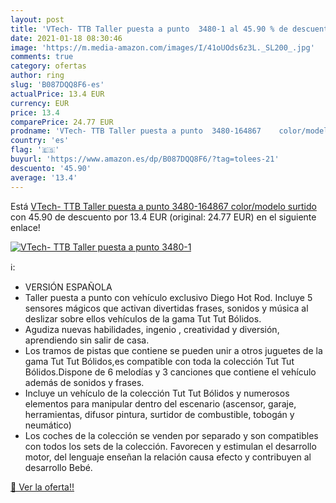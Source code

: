 ```yaml
---
layout: post
title: 'VTech- TTB Taller puesta a punto  3480-1 al 45.90 % de descuento'
date: 2021-01-18 08:30:46
image: 'https://m.media-amazon.com/images/I/41oUOds6z3L._SL200_.jpg'
comments: true
category: ofertas
author: ring
slug: 'B087DQQ8F6-es'
actualPrice: 13.4 EUR
currency: EUR
price: 13.4
comparePrice: 24.77 EUR
prodname: 'VTech- TTB Taller puesta a punto  3480-164867    color/modelo surtido'
country: 'es'
flag: '🇪🇸'
buyurl: 'https://www.amazon.es/dp/B087DQQ8F6/?tag=tolees-21'
descuento: '45.90'
average: '13.4'
---
```


Está [VTech- TTB Taller puesta a punto  3480-164867    color/modelo surtido](https://www.amazon.es/dp/B087DQQ8F6/?tag=tolees-21) con 45.90 de descuento por 13.4 EUR (original: 24.77 EUR) en el siguiente enlace!

[![VTech- TTB Taller puesta a punto  3480-1](https://m.media-amazon.com/images/I/41oUOds6z3L._SL200_.jpg)](https://www.amazon.es/dp/B087DQQ8F6/?tag=tolees-21)

ℹ️:

- VERSIÓN ESPAÑOLA
- Taller puesta a punto con vehículo exclusivo Diego Hot Rod. Incluye 5 sensores mágicos que activan divertidas frases, sonidos y música al deslizar sobre ellos vehículos de la gama Tut Tut Bólidos.
- Agudiza nuevas habilidades, ingenio , creatividad y diversión, aprendiendo sin salir de casa.
- Los tramos de pistas que contiene se pueden unir a otros juguetes de la gama Tut Tut Bólidos,es compatible con toda la colección Tut Tut Bólidos.Dispone de 6 melodías y 3 canciones que contiene el vehículo además de sonidos y frases.
- Incluye un vehículo de la colección Tut Tut Bólidos y numerosos elementos para manipular dentro del escenario (ascensor, garaje, herramientas, difusor pintura, surtidor de combustible, tobogán y neumático)
- Los coches de la colección se venden por separado y son compatibles con todos los sets de la colección. Favorecen y estimulan el desarrollo motor, del lenguaje enseñan la relación causa efecto y contribuyen al desarrollo Bebé.

[🛒 Ver la oferta!!](https://www.amazon.es/dp/B087DQQ8F6/?tag=tolees-21)
